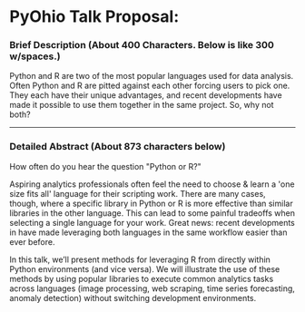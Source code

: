 # PyOhio Talk Proposal: 

### Brief Description (About 400 Characters. Below is like 300 w/spaces.)
Python and R are two of the most popular languages used for data analysis. Often Python and R are pitted against each other forcing users to pick one. They each have their unique advantages, and recent developments have made it possible to use them together in the same project. So, why not both?

---
### Detailed Abstract (About 873 characters below)
How often do you hear the question "Python or R?"

Aspiring analytics professionals often feel the need to choose & learn a 'one size fits all' language for their scripting work.  There are many cases, though, where a specific library in Python or R is more effective than similar libraries in the other language.  This can lead to some painful tradeoffs when selecting a single language for your work.  Great news: recent developments in have made leveraging both languages in the same workflow easier than ever before.

In this talk, we’ll present methods for leveraging R from directly within Python environments (and vice versa).  We will illustrate the use of these methods by using popular libraries to execute common analytics tasks across languages (image processing, web scraping, time series forecasting, anomaly detection) without switching development environments.
